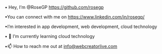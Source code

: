 • Hey, I’m @RoseGP https://github.com/rosegp

•You can connect with me on https://www.linkedin.com/in/rosegp/

•I’m interested in app development, web development, cloud technology 

• 🌱 I’m currently learning cloud technology 

•📫 How to reach me out at info@webcreatorlive.com

<!---
RoseGP/RoseGP is a ✨ special ✨ repository because its `README.md` (this file) appears on your GitHub profile.
You can click the Preview link to take a look at your changes.
--->

